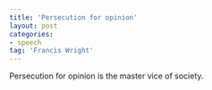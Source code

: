 ```yaml
---
title: 'Persecution for opinion'
layout: post
categories:
- speech
tag: 'Francis Wright'
---
```


Persecution for opinion is the master vice of society.